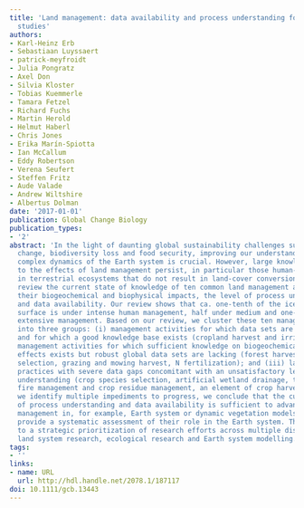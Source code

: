 ```yaml
---
title: 'Land management: data availability and process understanding for global change
  studies'
authors:
- Karl-Heinz Erb
- Sebastiaan Luyssaert
- patrick-meyfroidt
- Julia Pongratz
- Axel Don
- Silvia Kloster
- Tobias Kuemmerle
- Tamara Fetzel
- Richard Fuchs
- Martin Herold
- Helmut Haberl
- Chris Jones
- Erika Marín-Spiotta
- Ian McCallum
- Eddy Robertson
- Verena Seufert
- Steffen Fritz
- Aude Valade
- Andrew Wiltshire
- Albertus Dolman
date: '2017-01-01'
publication: Global Change Biology
publication_types:
- '2'
abstract: 'In the light of daunting global sustainability challenges such as climate
  change, biodiversity loss and food security, improving our understanding of the
  complex dynamics of the Earth system is crucial. However, large knowledge gaps related
  to the effects of land management persist, in particular those human-induced changes
  in terrestrial ecosystems that do not result in land-cover conversions. Here, we
  review the current state of knowledge of ten common land management activities for
  their biogeochemical and biophysical impacts, the level of process understanding
  and data availability. Our review shows that ca. one-tenth of the ice-free land
  surface is under intense human management, half under medium and one-fifth under
  extensive management. Based on our review, we cluster these ten management activities
  into three groups: (i) management activities for which data sets are available,
  and for which a good knowledge base exists (cropland harvest and irrigation); (ii)
  management activities for which sufficient knowledge on biogeochemical and biophysical
  effects exists but robust global data sets are lacking (forest harvest, tree species
  selection, grazing and mowing harvest, N fertilization); and (iii) land management
  practices with severe data gaps concomitant with an unsatisfactory level of process
  understanding (crop species selection, artificial wetland drainage, tillage and
  fire management and crop residue management, an element of crop harvest). Although
  we identify multiple impediments to progress, we conclude that the current status
  of process understanding and data availability is sufficient to advance with incorporating
  management in, for example, Earth system or dynamic vegetation models in order to
  provide a systematic assessment of their role in the Earth system. This review contributes
  to a strategic prioritization of research efforts across multiple disciplines, including
  land system research, ecological research and Earth system modelling.'
tags:
- ''
links:
- name: URL
  url: http://hdl.handle.net/2078.1/187117
doi: 10.1111/gcb.13443
---
```

